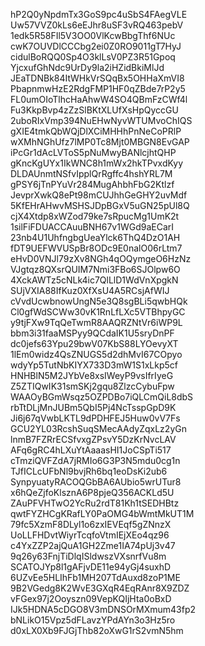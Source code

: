 hP2Q0yNpdmTx3GoS9pc4uSbS4FAegVLE
Uw57VVZ0kLs6eEJhr8uSF3vRQ463pebV
1edk5R58FIl5V3OO0VlKcwBbgThf6NUc
cwK7OUVDlCCCbg2ei0Z0RO9011gT7HyJ
cidulBoRQQ0Sp4O3klLsV0PZ3R51Gpoq
YjcxufGhNdc9UrDy9la2iHZidBkiMlJd
JEaTDNBk84ItWHkVrSQqBx5OHHaXmVI8
PbapnmwHzE2RdgFMP1HF0qZBde7rP2y5
FL0umOIoTlhcHaAhwW4SO4QBmFzCWf4l
Fu3KkpBvp4zZzSlBKtXLUfXsHpQyccGU
2uboRIxVmp394NuEHwNyvWTUMvoChIQS
gXIE4tmkQbWQjDlXCiMHHhPnNeCoPRlP
wXMhNGhUfz7lMP0Tc8Mjt0MBGN8EvGAP
iPcGr1dAcLVToS5pNuMwyBANlcjhtQHP
gKncKgUYx1IkWNC8h1mWx2hkTPvxdKyy
DLDAUnmtNSfvIpplQrRgffc4hshYRL7M
gPSY6jTnPYuVr284MugAhbhFbG2Ktlzf
JevprXwkQ8ePt98mCUJhhGeGHY2uvMdf
5KfEHrAHwvMSHSJDpBGxV5uGN25pUl8Q
cjX4Xtdp8xWZod79ke7sRpucMg1UmK2t
1silFiFDUACCAuuBNH67v1WGd9aECarI
23nb4U1UhfngbgUeaYlck6ThQ4DzO1AH
fDT9UEFWVUSpBr8ODc9E0nalO06rLtm7
eHvD0VNJl79zXv8NGh4qOQymgeO6HzNz
VJgtqz8QXsrQUIM7Nmi3FBo6SJOlpw6O
4XckAWTz5cNLk4ic7QlLlD1WdVnXpgkN
SUjVXIA88IfKuz0XfXsU4A5RCsjAfWIJ
cVvdUcwbnowUngN5e3Q8sgBLi5qwbHQk
Cl0gfWdSCWw30vK1RnLfLXc5VTBhpyGC
y9tjFXw9TqQeTwmR8AAQRZNtVr6iWP9L
bbm3i31faaMSPyy9QCdaIK1U5sryDnPF
dc0jefs63Ypu29bwV07KbS88LYOevyXT
1lEm0widz4QsZNUGS5d2dhMvI67COpyo
wdyYp5TutNbKIYX733D3mW1S1xLkp5cf
HNHBlN5M2JYbVe8xsIWeyP9vsIfrIyeG
Z5ZTIQwIK31smSKj2gqu8ZlzcCybuFpw
WAAOyBGmWsqz5OZPDBo7iQLCmQiL8dbS
rbTtDLjMnJUBm5QbI5Pj4NcTsspGpD9K
Ji6j67qVwbLKTL9dPDHFEJ5Huw0vV7Fs
GCU2YL03RcshSuqSMecAAdyZqxLz2yGn
lnmB7FZRrECSfvxgZPsvY5DzKrNvcLAV
AFq6gRC4hLXuYtAaaasHI1JoCSpTi517
cTmziQVFZdA7jRMIo6G3P3N5mdu0cg1n
TJfICLcUFbNl9bvjRh6bq1eoDsKi2ub6
SynpyuatyRACOQGbBA6AUbio5wrUTur8
x6hQeZjfoKlsznA6P8pjeQ356ACKLd5U
ZAuPFVHTwO2YcRu2rdT81Kh1tSEDHBtz
qwtFYZHCgKRafLY0PaOMG4bWmtMkUT1M
79fc5XzmF8DLyl1o6zxIEVEqf5gZNnzX
UoLLFHDvtWiyrTcqfoVtmIEjXEo4qz96
c4YxZZP2ajQuA1GH2Zme1IA74pUj3v47
9q26y63FnjTiDlqISldwszVXsnrfVu8m
SCATOJYp8l1gAFjvDE11e94yGj4suxhD
6UZvEe5HLIhFb1MH207TdAuxd8zoP1ME
9B2VGedg8K2WvE3GXqR4EqRAnr8X9ZDZ
vFGex97j2Ooyszn09VepKQIjHta0oBxD
IJk5HDNA5cDGO8V3mDNSOrMXmum43fp2
bNLikO15Vpz5dFLavzYPdAYn3o3Hz5ro
d0xLX0Xb9FJGjThb82oXwG1rS2vmN5hm
